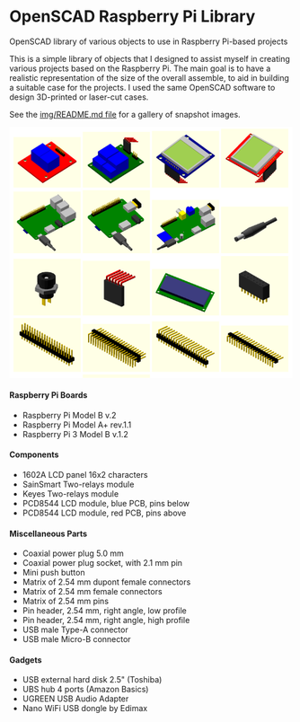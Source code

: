 # OpenSCAD Raspberry Pi Library

OpenSCAD library of various objects to use in Raspberry Pi-based projects

This is a simple library of objects that I designed to assist 
myself in creating various projects based on the Raspberry Pi. 
The main goal is to have a realistic representation of the size 
of the overall assemble, to aid in building a suitable case for 
the projects. I used the same OpenSCAD software to design 
3D-printed or laser-cut cases.

See the [img/README.md file](img/README.md) for a gallery of snapshot images.

![Sample Gallery](img/gallery.png "Sample Gallery")

#### Raspberry Pi Boards

* Raspberry Pi Model B v.2
* Raspberry Pi Model A+ rev.1.1
* Raspberry Pi 3 Model B v.1.2

#### Components

* 1602A LCD panel 16x2 characters
* SainSmart Two-relays module
* Keyes Two-relays module
* PCD8544 LCD module, blue PCB, pins below
* PCD8544 LCD module, red PCB, pins above

#### Miscellaneous Parts

* Coaxial power plug 5.0 mm
* Coaxial power plug socket, with 2.1 mm pin
* Mini push button
* Matrix of 2.54 mm dupont female connectors
* Matrix of 2.54 mm female connectors
* Matrix of 2.54 mm pins
* Pin header, 2.54 mm, right angle, low profile
* Pin header, 2.54 mm, right angle, high profile
* USB male Type-A connector
* USB male Micro-B connector

#### Gadgets

* USB external hard disk 2.5" (Toshiba)
* UBS hub 4 ports (Amazon Basics)
* UGREEN USB Audio Adapter
* Nano WiFi USB dongle by Edimax
